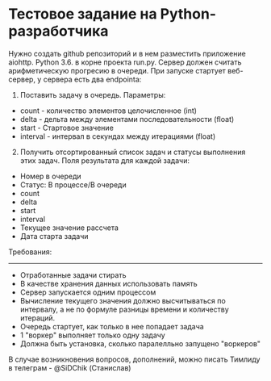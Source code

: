 Тестовое задание на Python-разработчика
==============

Нужно создать github репозиторий и в нем разместить приложение aiohttp. Python 3.6. в корне проекта run.py. Сервер должен считать арифметическую прогресию в очереди. При запуске стартует веб-сервер, у сервера есть два endpointa:
1. Поставить задачу в очередь. Параметры:
- count - количество элементов целочисленное (int)
- delta - дельта между элементами последовательности (float)
- start - Стартовое значение
- interval - интервал в секундах между итерациями (float)

2. Получить отсортированный список задач и статусы выполнения этих задач. Поля результата для каждой задачи:
- Номер в очереди
- Статус: В процессе/В очереди
- count
- delta
- start
- interval
- Текущее значение рассчета
- Дата старта задачи

Требования:
___________
- Отработанные задачи стирать
- В качестве хранения данных использовать память
- Сервер запускается одним процессом
- Вычисление текущего значения должно высчитываться по интервалу, а не по формуле разницы времени и количеству итераций.
- Очередь стартует, как только в нее попадает задача
- 1 "воркер" выполняет только одну задачу
- Должна быть установка, сколько паралелльно запущено "воркеров"

В случае возникновения вопросов, дополнений, можно писать Тимлиду в телеграм - @SiDChik (Станислав)